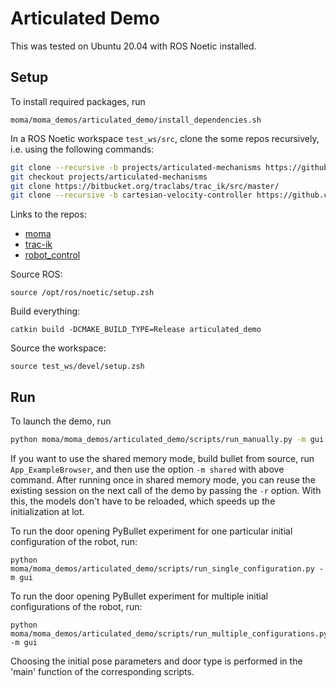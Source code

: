 # Articulated Demo

This was tested on Ubuntu 20.04 with ROS Noetic installed.

## Setup

To install required packages, run

```
moma/moma_demos/articulated_demo/install_dependencies.sh
```

In a ROS Noetic workspace `test_ws/src`, clone the some repos recursively, i.e. using the following commands:

```bash
git clone --recursive -b projects/articulated-mechanisms https://github.com/ethz-asl/moma.git
git checkout projects/articulated-mechanisms
git clone https://bitbucket.org/traclabs/trac_ik/src/master/
git clone --recursive -b cartesian-velocity-controller https://github.com/ethz-asl/robot_control.git
```

Links to the repos:

- [moma](https://github.com/ethz-asl/moma)
- [trac-ik](https://bitbucket.org/traclabs/trac_ik/src/master/)
- [robot_control](https://github.com/ethz-asl/robot_control)

Source ROS:

```
source /opt/ros/noetic/setup.zsh
```

Build everything:

```
catkin build -DCMAKE_BUILD_TYPE=Release articulated_demo
```

Source the workspace:

```
source test_ws/devel/setup.zsh
```

## Run

To launch the demo, run

```zsh
python moma/moma_demos/articulated_demo/scripts/run_manually.py -m gui
```

If you want to use the shared memory mode, build bullet from source, run `App_ExampleBrowser`, and then use the option `-m shared` with above command. After running once in shared memory mode, you can reuse the existing session on the next call of the demo by passing the `-r` option. With this, the models don't have to be reloaded, which speeds up the initialization at lot.

To run the door opening PyBullet experiment for one particular initial configuration of the robot, run:

```
python moma/moma_demos/articulated_demo/scripts/run_single_configuration.py -m gui
```

To run the door opening PyBullet experiment for multiple initial configurations of the robot, run:

```
python moma/moma_demos/articulated_demo/scripts/run_multiple_configurations.py -m gui
```

Choosing the initial pose parameters and door type is performed in the 'main' function of the corresponding scripts. 
